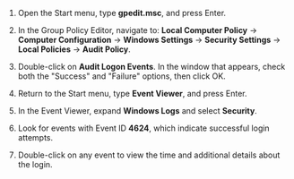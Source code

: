 1. Open the Start menu, type **gpedit.msc**, and press Enter.

2. In the Group Policy Editor, navigate to: **Local Computer Policy** → **Computer Configuration** → **Windows Settings** → **Security Settings** → **Local Policies** → **Audit Policy**.

3. Double-click on **Audit Logon Events**. In the window that appears, check both the "Success" and "Failure" options, then click OK.

4. Return to the Start menu, type **Event Viewer**, and press Enter.

5. In the Event Viewer, expand **Windows Logs** and select **Security**.

6. Look for events with Event ID **4624**, which indicate successful login attempts.

7. Double-click on any event to view the time and additional details about the login.


